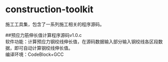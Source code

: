 # construction-toolkit
施工工具集，包含了一系列施工相关的程序源码。

##预应力筋伸长值计算程序源码v1.0.c  
软件功能：计算预应力钢绞线伸长值，在源码数据输入部分输入钢绞线各区段数据，即可自动计算钢绞线伸长值。  
编译环境：CodeBlock+GCC  


